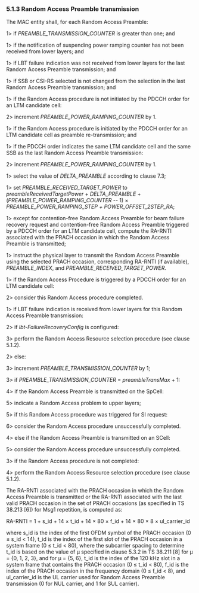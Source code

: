 ### 5.1.3 Random Access Preamble transmission

The MAC entity shall, for each Random Access Preamble:

1\> if *PREAMBLE_TRANSMISSION_COUNTER* is greater than one; and

1\> if the notification of suspending power ramping counter has not been
received from lower layers; and

1\> if LBT failure indication was not received from lower layers for the
last Random Access Preamble transmission; and

1\> if SSB or CSI-RS selected is not changed from the selection in the
last Random Access Preamble transmission; and

1\> if the Random Access procedure is not initiated by the PDCCH order
for an LTM candidate cell:

2\> increment *PREAMBLE_POWER_RAMPING_COUNTER* by 1.

1\> if the Random Access procedure is initiated by the PDCCH order for
an LTM candidate cell as preamble re-transmission; and

1\> if the PDCCH order indicates the same LTM candidate cell and the
same SSB as the last Random Access Preamble transmission:

2\> increment *PREAMBLE_POWER_RAMPING_COUNTER* by 1.

1\> select the value of *DELTA_PREAMBLE* according to clause 7.3;

1\> set *PREAMBLE_RECEIVED_TARGET_POWER* to
*preambleReceivedTargetPower* + *DELTA_PREAMBLE* +
(*PREAMBLE_POWER_RAMPING_COUNTER* -- 1) × *PREAMBLE_POWER_RAMPING_STEP*
*+* *POWER_OFFSET_2STEP_RA*;

1\> except for contention-free Random Access Preamble for beam failure
recovery request and contention-free Random Access Preamble triggered by
a PDCCH order for an LTM candidate cell, compute the RA-RNTI associated
with the PRACH occasion in which the Random Access Preamble is
transmitted;

1\> instruct the physical layer to transmit the Random Access Preamble
using the selected PRACH occasion, corresponding RA-RNTI (if available),
*PREAMBLE_INDEX*, and *PREAMBLE_RECEIVED_TARGET_POWER*.

1\> if the Random Access Procedure is triggered by a PDCCH order for an
LTM candidate cell:

2\> consider this Random Access procedure completed.

1\> if LBT failure indication is received from lower layers for this
Random Access Preamble transmission:

2\> if *lbt-FailureRecoveryConfig* is configured:

3\> perform the Random Access Resource selection procedure (see clause
5.1.2).

2\> else:

3\> increment *PREAMBLE_TRANSMISSION_COUNTER* by 1;

3\> if *PREAMBLE_TRANSMISSION_COUNTER* = *preambleTransMax* + 1:

4\> if the Random Access Preamble is transmitted on the SpCell:

5\> indicate a Random Access problem to upper layers;

5\> if this Random Access procedure was triggered for SI request:

6\> consider the Random Access procedure unsuccessfully completed.

4\> else if the Random Access Preamble is transmitted on an SCell:

5\> consider the Random Access procedure unsuccessfully completed.

3\> if the Random Access procedure is not completed:

4\> perform the Random Access Resource selection procedure (see clause
5.1.2).

The RA-RNTI associated with the PRACH occasion in which the Random
Access Preamble is transmitted or the RA-RNTI associated with the last
valid PRACH occasion in the set of PRACH occasions (as specified in TS
38.213 \[6\]) for Msg1 repetition, is computed as:

RA-RNTI = 1 + s_id + 14 × t_id + 14 × 80 × f_id + 14 × 80 × 8 ×
ul_carrier_id

where s_id is the index of the first OFDM symbol of the PRACH occasion
(0 ≤ s_id \< 14), t_id is the index of the first slot of the PRACH
occasion in a system frame (0 ≤ t_id \< 80), where the subcarrier
spacing to determine t_id is based on the value of μ specified in clause
5.3.2 in TS 38.211 \[8\] for μ = {0, 1, 2, 3}, and for μ = {5, 6}, t_id
is the index of the 120 kHz slot in a system frame that contains the
PRACH occasion (0 ≤ t_id \< 80), f_id is the index of the PRACH occasion
in the frequency domain (0 ≤ f_id \< 8), and ul_carrier_id is the UL
carrier used for Random Access Preamble transmission (0 for NUL carrier,
and 1 for SUL carrier).